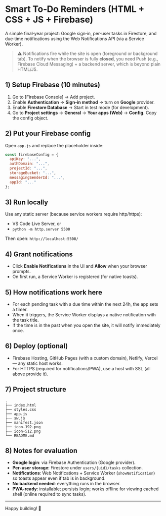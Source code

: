 # Smart To‑Do Reminders (HTML + CSS + JS + Firebase)
A simple final‑year project: Google sign‑in, per‑user tasks in Firestore, and due‑time notifications using the Web Notifications API (via a Service Worker).

> ⚠️ Notifications fire while the site is open (foreground or background tab). To notify when the browser is fully **closed**, you need Push (e.g., Firebase Cloud Messaging) + a backend server, which is beyond plain HTML/JS.

## 1) Setup Firebase (10 minutes)
1. Go to [Firebase Console] → Add project.
2. Enable **Authentication** → **Sign‑in method** → turn on **Google** provider.
3. Enable **Firestore Database** → Start in test mode (for development).
4. Go to **Project settings** → **General** → **Your apps (Web)** → **Config**. Copy the config object.

## 2) Put your Firebase config
Open `app.js` and replace the placeholder inside:
```js
const firebaseConfig = {
  apiKey: "...",
  authDomain: "...",
  projectId: "...",
  storageBucket: "...",
  messagingSenderId: "...",
  appId: "..."
};
```

## 3) Run locally
Use any static server (because service workers require http/https):
- VS Code Live Server, or
- `python -m http.server 5500`

Then open: `http://localhost:5500/`

## 4) Grant notifications
- Click **Enable Notifications** in the UI and **Allow** when your browser prompts.
- On first run, a Service Worker is registered (for native toasts).

## 5) How notifications work here
- For each pending task with a due time within the next 24h, the app sets a timer.
- When it triggers, the Service Worker displays a native notification with the task title.
- If the time is in the past when you open the site, it will notify immediately once.

## 6) Deploy (optional)
- Firebase Hosting, GitHub Pages (with a custom domain), Netlify, Vercel — any static host works.
- For HTTPS (required for notifications/PWA), use a host with SSL (all above provide it).

## 7) Project structure
```
.
├── index.html
├── styles.css
├── app.js
├── sw.js
├── manifest.json
├── icon-192.png
├── icon-512.png
└── README.md
```

## 8) Notes for evaluation
- **Google login**: via Firebase Authentication (Google provider).
- **Per‑user storage**: Firestore under `users/{uid}/tasks` collection.
- **Notifications**: Web Notifications + Service Worker (`showNotification`) so toasts appear even if tab is in background.
- **No backend needed**: everything runs in the browser.
- **PWA-ready**: installable; persists login; works offline for viewing cached shell (online required to sync tasks).

---

Happy building! 🎉
